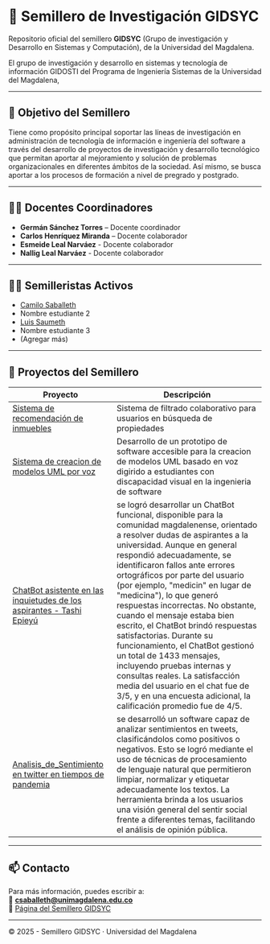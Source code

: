 # 🌱 Semillero de Investigación GIDSYC

Repositorio oficial del semillero **GIDSYC** (Grupo de investigación y Desarrollo en Sistemas y Computación), de la Universidad del Magdalena.

El grupo de investigación y desarrollo en sistemas y tecnología de información GIDOSTI del Programa de Ingeniería Sistemas de la Universidad del Magdalena, 

---

## 🎯 Objetivo del Semillero

Tiene como propósito principal soportar las líneas de investigación en administración de tecnología de información e ingeniería del software a través del desarrollo de proyectos de investigación y desarrollo tecnológico que permitan aportar al mejoramiento y solución de problemas organizacionales en diferentes ámbitos de la sociedad. Así mismo, se busca aportar a los procesos de formación a nivel de pregrado y postgrado.

---

## 👨‍🏫 Docentes Coordinadores

- **Germán Sánchez Torres** – Docente coordinador
- **Carlos Henríquez Miranda** – Docente colaborador
- **Esmeide Leal Narváez** - Docente colaborador
- **Nallig Leal Narváez** - Docente colaborador

---

## 👨‍🎓 Semilleristas Activos

- [Camilo Saballeth](https://github.com/saballeth)
- Nombre estudiante 2
- [Luis Saumeth](https://github.com/LJSaumeth)
- Nombre estudiante 3
- (Agregar más)

---

## 📁 Proyectos del Semillero

| Proyecto | Descripción |
|---------|-------------|
| [Sistema de recomendación de inmuebles](.[/inmuebles/](https://saballeth.github.io/Sistema_De_Recomendacion_Inmuebles/)) | Sistema de filtrado colaborativo para usuarios en búsqueda de propiedades |
| [Sistema de creacion de modelos UML por voz](.[[/uml-voz/](https://saballeth.github.io/Sistema_De_Recomendacion_Inmuebles/](https://saballeth.github.io/chatbot-accesible/))) | Desarrollo de un prototipo de software accesible para la creacion de modelos UML basado en voz digirido a estudiantes con discapacidad visual en la ingenieria de software|
| [ChatBot asistente en las inquietudes de los aspirantes - Tashi Epieyú](.[/inmuebles/](https://saballeth.github.io/Sistema_De_Recomendacion_Inmuebles/)) |se logró desarrollar un ChatBot funcional, disponible para la comunidad magdalenense, orientado a resolver dudas de aspirantes a la universidad. Aunque en general respondió adecuadamente, se identificaron fallos ante errores ortográficos por parte del usuario (por ejemplo, "medicin" en lugar de "medicina"), lo que generó respuestas incorrectas. No obstante, cuando el mensaje estaba bien escrito, el ChatBot brindó respuestas satisfactorias. Durante su funcionamiento, el ChatBot gestionó un total de 1433 mensajes, incluyendo pruebas internas y consultas reales. La satisfacción media del usuario en el chat fue de 3/5, y en una encuesta adicional, la calificación promedio fue de 4/5.|
| [Analisis_de_Sentimiento en twitter en tiempos de pandemia](.[[/inmuebles/](https://saballeth.github.io/Sistema_De_Recomendacion_Inmuebles/)](https://saballeth.github.io/Analisis_de_Sentimiento/)) |se desarrolló un software capaz de analizar sentimientos en tweets, clasificándolos como positivos o negativos. Esto se logró mediante el uso de técnicas de procesamiento de lenguaje natural que permitieron limpiar, normalizar y etiquetar adecuadamente los textos. La herramienta brinda a los usuarios una visión general del sentir social frente a diferentes temas, facilitando el análisis de opinión pública.|
---

## 📫 Contacto

Para más información, puedes escribir a:  
📧 **csaballeth@unimagdalena.edu.co**  
🔗 [Página del Semillero GIDSYC]([https://...](https://investigacion.unimagdalena.edu.co/unidadesOrganizativas/35))

---

© 2025 - Semillero GIDSYC · Universidad del Magdalena
